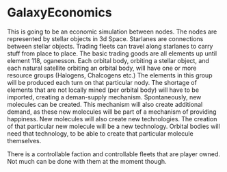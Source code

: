 # GalaxyEconomics
This is going to be an economic simulation between nodes. The nodes are represented by stellar objects in 3d Space. 
Starlanes are connections between stellar objects.
Trading fleets can travel along starlanes to carry stuff from place to place. 
The basic trading goods are  all elements up until element 118, oganesson. 
Each orbital body, orbiting a stellar object, and each natural satellite orbiting an orbital body, 
will have one or more resource groups (Halogens, Chalcogens etc.)  The elements in this group will be produced
each turn on that particular nody. 
The shortage of elements that are not locally mined (per orbital body) will have to be imported, creating a deman-supply mechanism. 
Spontaneously, new molecules can be created. This mechanism will also create additional demand, as these new molecules will be part of a mechanism
of providing happiness.
New molecules will also create new technologies. The creation of that particular new molecule will be a new technology. Orbital bodies will need that technology,
to be able to create that particular molecule themselves.

There is a controllable faction and controllable fleets that are player owned. Not much can be done with them at the moment though.
